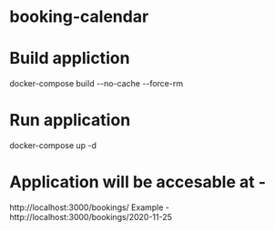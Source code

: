 # booking-calendar

# Build appliction
docker-compose build --no-cache --force-rm

# Run application 
docker-compose up -d

# Application will be accesable at - 
http://localhost:3000/bookings/<date>
Example - http://localhost:3000/bookings/2020-11-25
